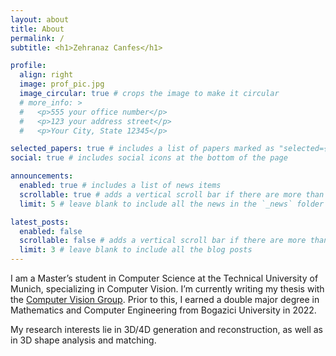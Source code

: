 ```yaml
---
layout: about
title: About
permalink: /
subtitle: <h1>Zehranaz Canfes</h1>

profile:
  align: right
  image: prof_pic.jpg
  image_circular: true # crops the image to make it circular
  # more_info: >
  #   <p>555 your office number</p>
  #   <p>123 your address street</p>
  #   <p>Your City, State 12345</p>

selected_papers: true # includes a list of papers marked as "selected={true}"
social: true # includes social icons at the bottom of the page

announcements:
  enabled: true # includes a list of news items
  scrollable: true # adds a vertical scroll bar if there are more than 3 news items
  limit: 5 # leave blank to include all the news in the `_news` folder

latest_posts:
  enabled: false
  scrollable: false # adds a vertical scroll bar if there are more than 3 new posts items
  limit: 3 # leave blank to include all the blog posts
---
```


I am a Master’s student in Computer Science at the Technical University of Munich, specializing in Computer Vision. I’m currently writing my thesis with the [Computer Vision Group](https://cvg.cit.tum.de/publications). Prior to this, I earned a double major degree in Mathematics and Computer Engineering from Bogazici University in 2022.

My research interests lie in 3D/4D generation and reconstruction, as well as in 3D shape analysis and matching.
